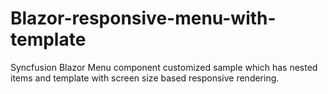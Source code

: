 # Blazor-responsive-menu-with-template
Syncfusion Blazor Menu component customized sample which has nested items and template with screen size based responsive rendering.
